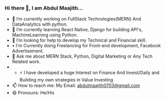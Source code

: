 ### Hi there 👋, I am Abdul Maajith...

- 🔭 I’m currently working on FullStack Technologies(MERN) And DataAnalytics with python.
- 🌱 I’m currently learning React Native, Django for building API's, MachineLearning using Python.
- 🤔 I’m looking for help to develop my Technical and Financial skill.
- • I'm Currently doing Freelancing for Front-end development, Facebook Advertisement.
- 💬 Ask me about MERN Stack, Python, Digital Marketing or Any Tech Related work.
- - ⚡ I have developed a huge Interest on Finance And Invest/Daily and Building my own strategies in Value Investing
- 📫 How to reach me: My Email: abdulmaajith0703@gmail.com
- 😄 Pronouns: He/His


